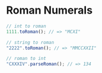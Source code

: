 # Roman Numerals

```javascript
// int to roman
1111.toRoman(); // => "MCXI"

// string to roman
"2222".toRoman(); // => "MMCCXXII"

// roman to int
"CXXXIV".parseRoman(); // => 134
```
